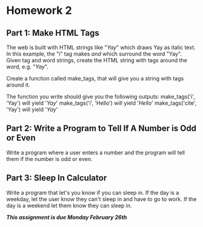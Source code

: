 # Homework 2
## Part 1: Make HTML Tags

The web is built with HTML strings like "<i>Yay</i>" which draws Yay as italic text. In this example, the "i" tag makes <i> and </i> which surround the word "Yay". Given tag and word strings, create the HTML string with tags around the word, e.g. "<i>Yay</i>".

Create a function called make_tags, that will give you a string with tags around it.

The function you write should give you the following outputs:
make_tags('i', 'Yay') will yield '<i>Yay</i>'
make_tags('i', 'Hello') will yield '<i>Hello</i>'
make_tags('cite', 'Yay') will yield '<cite>Yay</cite>'

## Part 2: Write a Program to Tell If A Number is Odd or Even
Write a program where a user enters a number and the program will tell them if the number is odd or even.

## Part 3: Sleep In Calculator
Write a program that let's you know if you can sleep in. If the day is a weekday, let the user know they can't sleep in and have to go to work. If the day is a weekend let them know they can sleep in. 

***This assignment is due Monday February 26th***
